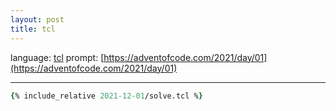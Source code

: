 ```yaml
---
layout: post
title: tcl
---
```


language: [tcl](https://tcl.tk)
prompt: [https://adventofcode.com/2021/day/01](https://adventofcode.com/2021/day/01)

---

```tcl
{% include_relative 2021-12-01/solve.tcl %}
```

